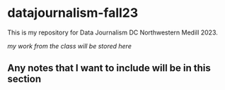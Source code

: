# datajournalism-fall23

This is my repository for Data Journalism DC Northwestern Medill 2023.

*my work from the class will be stored here*

## Any notes that I want to include will be in this section 
